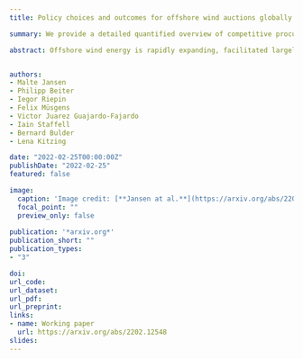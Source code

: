 ```yaml
---
title: Policy choices and outcomes for offshore wind auctions globally

summary: We provide a detailed quantified overview of competitive procurement schemes (such as auctions) for offshore wind, including geographical spread, volumes, results, and design specifications

abstract: Offshore wind energy is rapidly expanding, facilitated largely by competitive procurement schemes (such as auctions) run by governments. We provide a detailed quantified overview of these schemes, including geographical spread, volumes, results, and design specifications. Our comprehensive global dataset reveals that procurement schemes are designed heterogeneously. Although most remuneration schemes provide some form of revenue stabilisation, their policy design varies and includes feed-in tariffs, one-sided and two-sided contracts for difference, mandated power purchase agreements, and mandated renewable energy certificates. We review the schemes used in eight jurisdictions across Europe, Asia, and North America and evaluate the bids in their jurisdictional context. We comment on whether bids are reportedly cost competitive, the likeliness of timely construction, whether strategic bidding may have been involved, and other jurisdictional aspects that might have influenced the procurement results. We find that offshore wind energy farms in different jurisdictions and over time are exposed to market price risks to a varying extent, with less mature markets tending toward lower-risk schemes. Our data confirm a coincidence of declining procurement costs and growing diffusion of competitive procurement regimes.  


authors:
- Malte Jansen
- Philipp Beiter
- Iegor Riepin
- Felix Müsgens
- Victor Juarez Guajardo-Fajardo
- Iain Staffell
- Bernard Bulder
- Lena Kitzing

date: "2022-02-25T00:00:00Z"
publishDate: "2022-02-25"
featured: false

image:
  caption: 'Image credit: [**Jansen at al.**](https://arxiv.org/abs/2202.12548)'
  focal_point: ""
  preview_only: false
  
publication: '*arxiv.org*'
publication_short: ""
publication_types:
- "3"

doi:
url_code:
url_dataset:
url_pdf: 
url_preprint:
links:
- name: Working paper
  url: https://arxiv.org/abs/2202.12548
slides:
---
```


